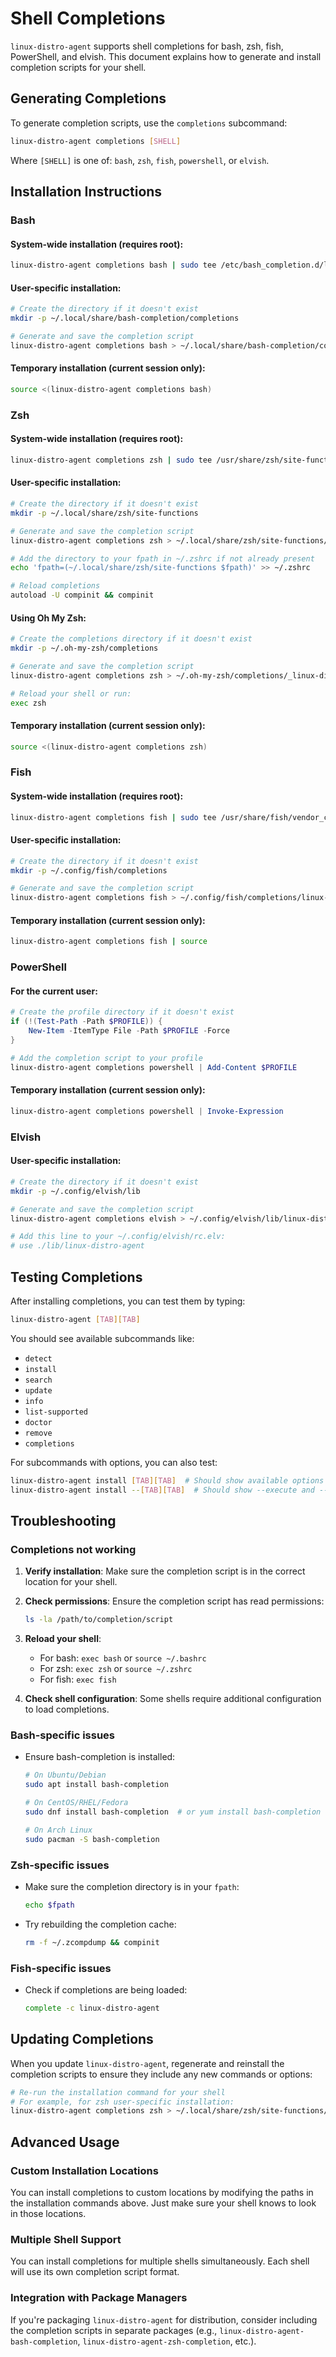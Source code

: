 # Shell Completions

`linux-distro-agent` supports shell completions for bash, zsh, fish, PowerShell, and elvish. This document explains how to generate and install completion scripts for your shell.

## Generating Completions

To generate completion scripts, use the `completions` subcommand:

```bash
linux-distro-agent completions [SHELL]
```

Where `[SHELL]` is one of: `bash`, `zsh`, `fish`, `powershell`, or `elvish`.

## Installation Instructions

### Bash

#### System-wide installation (requires root):
```bash
linux-distro-agent completions bash | sudo tee /etc/bash_completion.d/linux-distro-agent
```

#### User-specific installation:
```bash
# Create the directory if it doesn't exist
mkdir -p ~/.local/share/bash-completion/completions

# Generate and save the completion script
linux-distro-agent completions bash > ~/.local/share/bash-completion/completions/linux-distro-agent
```

#### Temporary installation (current session only):
```bash
source <(linux-distro-agent completions bash)
```

### Zsh

#### System-wide installation (requires root):
```bash
linux-distro-agent completions zsh | sudo tee /usr/share/zsh/site-functions/_linux-distro-agent
```

#### User-specific installation:
```bash
# Create the directory if it doesn't exist
mkdir -p ~/.local/share/zsh/site-functions

# Generate and save the completion script
linux-distro-agent completions zsh > ~/.local/share/zsh/site-functions/_linux-distro-agent

# Add the directory to your fpath in ~/.zshrc if not already present
echo 'fpath=(~/.local/share/zsh/site-functions $fpath)' >> ~/.zshrc

# Reload completions
autoload -U compinit && compinit
```

#### Using Oh My Zsh:
```bash
# Create the completions directory if it doesn't exist
mkdir -p ~/.oh-my-zsh/completions

# Generate and save the completion script
linux-distro-agent completions zsh > ~/.oh-my-zsh/completions/_linux-distro-agent

# Reload your shell or run:
exec zsh
```

#### Temporary installation (current session only):
```bash
source <(linux-distro-agent completions zsh)
```

### Fish

#### System-wide installation (requires root):
```bash
linux-distro-agent completions fish | sudo tee /usr/share/fish/vendor_completions.d/linux-distro-agent.fish
```

#### User-specific installation:
```bash
# Create the directory if it doesn't exist
mkdir -p ~/.config/fish/completions

# Generate and save the completion script
linux-distro-agent completions fish > ~/.config/fish/completions/linux-distro-agent.fish
```

#### Temporary installation (current session only):
```bash
linux-distro-agent completions fish | source
```

### PowerShell

#### For the current user:
```powershell
# Create the profile directory if it doesn't exist
if (!(Test-Path -Path $PROFILE)) {
    New-Item -ItemType File -Path $PROFILE -Force
}

# Add the completion script to your profile
linux-distro-agent completions powershell | Add-Content $PROFILE
```

#### Temporary installation (current session only):
```powershell
linux-distro-agent completions powershell | Invoke-Expression
```

### Elvish

#### User-specific installation:
```bash
# Create the directory if it doesn't exist
mkdir -p ~/.config/elvish/lib

# Generate and save the completion script
linux-distro-agent completions elvish > ~/.config/elvish/lib/linux-distro-agent.elv

# Add this line to your ~/.config/elvish/rc.elv:
# use ./lib/linux-distro-agent
```

## Testing Completions

After installing completions, you can test them by typing:

```bash
linux-distro-agent [TAB][TAB]
```

You should see available subcommands like:
- `detect`
- `install`
- `search`
- `update`
- `info`
- `list-supported`
- `doctor`
- `remove`
- `completions`

For subcommands with options, you can also test:

```bash
linux-distro-agent install [TAB][TAB]  # Should show available options
linux-distro-agent install --[TAB][TAB]  # Should show --execute and --help options
```

## Troubleshooting

### Completions not working

1. **Verify installation**: Make sure the completion script is in the correct location for your shell.

2. **Check permissions**: Ensure the completion script has read permissions:
   ```bash
   ls -la /path/to/completion/script
   ```

3. **Reload your shell**: 
   - For bash: `exec bash` or `source ~/.bashrc`
   - For zsh: `exec zsh` or `source ~/.zshrc`
   - For fish: `exec fish`

4. **Check shell configuration**: Some shells require additional configuration to load completions.

### Bash-specific issues

- Ensure bash-completion is installed:
  ```bash
  # On Ubuntu/Debian
  sudo apt install bash-completion
  
  # On CentOS/RHEL/Fedora
  sudo dnf install bash-completion  # or yum install bash-completion
  
  # On Arch Linux
  sudo pacman -S bash-completion
  ```

### Zsh-specific issues

- Make sure the completion directory is in your `fpath`:
  ```bash
  echo $fpath
  ```

- Try rebuilding the completion cache:
  ```bash
  rm -f ~/.zcompdump && compinit
  ```

### Fish-specific issues

- Check if completions are being loaded:
  ```bash
  complete -c linux-distro-agent
  ```

## Updating Completions

When you update `linux-distro-agent`, regenerate and reinstall the completion scripts to ensure they include any new commands or options:

```bash
# Re-run the installation command for your shell
# For example, for zsh user-specific installation:
linux-distro-agent completions zsh > ~/.local/share/zsh/site-functions/_linux-distro-agent
```

## Advanced Usage

### Custom Installation Locations

You can install completions to custom locations by modifying the paths in the installation commands above. Just make sure your shell knows to look in those locations.

### Multiple Shell Support

You can install completions for multiple shells simultaneously. Each shell will use its own completion script format.

### Integration with Package Managers

If you're packaging `linux-distro-agent` for distribution, consider including the completion scripts in separate packages (e.g., `linux-distro-agent-bash-completion`, `linux-distro-agent-zsh-completion`, etc.).
